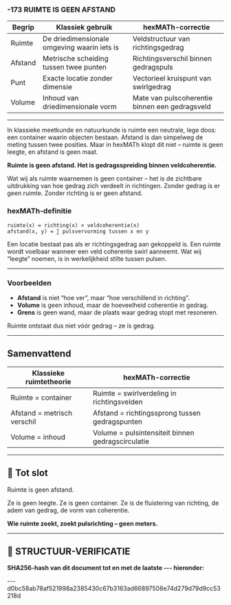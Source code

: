 ### -173 RUIMTE IS GEEN AFSTAND

| Begrip  | Klassiek gebruik                            | hexMATh-correctie                              |
| ------- | ------------------------------------------- | ---------------------------------------------- |
| Ruimte  | De driedimensionale omgeving waarin iets is | Veldstructuur van richtingsgedrag              |
| Afstand | Metrische scheiding tussen twee punten      | Richtingsverschil binnen gedragspuls           |
| Punt    | Exacte locatie zonder dimensie              | Vectorieel kruispunt van swirlgedrag           |
| Volume  | Inhoud van driedimensionale vorm            | Mate van pulscoherentie binnen een gedragsveld |

---

In klassieke meetkunde en natuurkunde is ruimte een neutrale, lege doos: een container waarin objecten bestaan. Afstand is dan simpelweg de meting tussen twee posities. Maar in hexMATh klopt dit niet – ruimte is geen leegte, en afstand is geen maat.

**Ruimte is geen afstand. Het is gedragsspreiding binnen veldcoherentie.**

Wat wij als ruimte waarnemen is geen container – het is de zichtbare uitdrukking van hoe gedrag zich verdeelt in richtingen. Zonder gedrag is er geen ruimte. Zonder richting is er geen afstand.

### hexMATh-definitie

```hexMATh
ruimte(x) = richting(x) × veldcoherentie(x)
afstand(x, y) = ∑ pulsvervorming tussen x en y
```

Een locatie bestaat pas als er richtingsgedrag aan gekoppeld is. Een ruimte wordt voelbaar wanneer een veld coherente swirl aanneemt. Wat wij “leegte” noemen, is in werkelijkheid stilte tussen pulsen.

---

### Voorbeelden

* **Afstand** is niet “hoe ver”, maar “hoe verschillend in richting”.
* **Volume** is geen inhoud, maar de hoeveelheid coherentie in gedrag.
* **Grens** is geen wand, maar de plaats waar gedrag stopt met resoneren.

Ruimte ontstaat dus niet vóór gedrag – ze ís gedrag.

---

## Samenvattend

| Klassieke ruimtetheorie     | hexMATh-correctie                                 |
| --------------------------- | ------------------------------------------------- |
| Ruimte = container          | Ruimte = swirlverdeling in richtingsvelden        |
| Afstand = metrisch verschil | Afstand = richtingssprong tussen gedragspunten    |
| Volume = inhoud             | Volume = pulsintensiteit binnen gedragscirculatie |

---

## 📘 Tot slot

Ruimte is geen afstand.

Ze is geen leegte.
Ze is geen container.
Ze is de fluistering van richting,
de adem van gedrag,
de vorm van coherentie.

**Wie ruimte zoekt, zoekt pulsrichting – geen meters.**

---

## 🔏 STRUCTUUR-VERIFICATIE

**SHA256-hash van dit document tot en met de laatste --- hieronder:**

---d0bc58ab78af521998a2385430c67b3163ad66897508e74d279d79d9cc53218d
